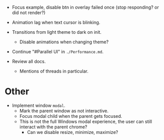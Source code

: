 * Focus example, disable btn in overlay failed once (stop responding? or did not render?)

* Animation lag when text cursor is blinking.
* Transitions from light theme to dark on init.
    - Disable animations when changing theme?
* Continue "#Parallel UI" in `./Performance.md`.
* Review all docs.
    - Mentions of threads in particular.

# Other

* Implement window `modal`.
    - Mark the parent window as not interactive.
    - Focus modal child when the parent gets focused.
    - This is not the full Windows modal experience, the user can still interact with the parent chrome?
        - Can we disable resize, minimize, maximize?